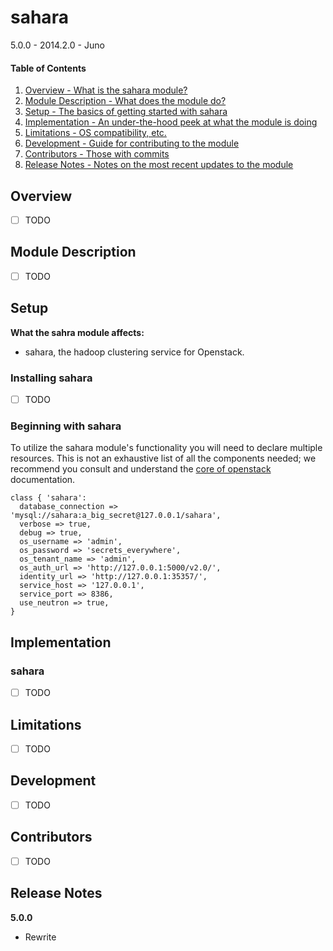 sahara
======

5.0.0 - 2014.2.0 - Juno

#### Table of Contents

1. [Overview - What is the sahara module?](#overview)
2. [Module Description - What does the module do?](#module-description)
3. [Setup - The basics of getting started with sahara](#setup)
4. [Implementation - An under-the-hood peek at what the module is doing](#implementation)
5. [Limitations - OS compatibility, etc.](#limitations)
6. [Development - Guide for contributing to the module](#development)
7. [Contributors - Those with commits](#contributors)
8. [Release Notes - Notes on the most recent updates to the module](#release-notes)

Overview
--------

- [ ] TODO

Module Description
------------------

- [ ] TODO

Setup
-----

**What the sahra module affects:**

* sahara, the hadoop clustering service for Openstack.

### Installing sahara

- [ ] TODO

### Beginning with sahara

To utilize the sahara module's functionality you will need to declare multiple
resources.  This is not an exhaustive list of all the components needed; we
recommend you consult and understand the
[core of openstack](http://docs.openstack.org) documentation.

```puppet
class { 'sahara':
  database_connection => 'mysql://sahara:a_big_secret@127.0.0.1/sahara',
  verbose => true,
  debug => true,
  os_username => 'admin',
  os_password => 'secrets_everywhere',
  os_tenant_name => 'admin',
  os_auth_url => 'http://127.0.0.1:5000/v2.0/',
  identity_url => 'http://127.0.0.1:35357/',
  service_host => '127.0.0.1',
  service_port => 8386,
  use_neutron => true,
}
```

Implementation
--------------

### sahara

- [ ] TODO

Limitations
-----------

- [ ] TODO

Development
-----------

- [ ] TODO

Contributors
------------

- [ ] TODO

Release Notes
-------------

**5.0.0**

* Rewrite
